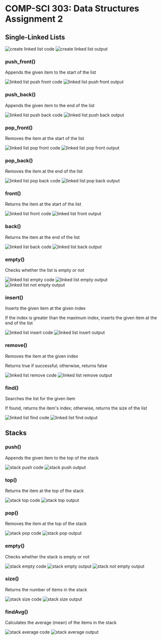 # COMP-SCI 303: Data Structures Assignment 2

## Single-Linked Lists

![create linked list code](https://github.com/ChristinaLForbes/CS303-Assignment-02/assets/143641340/4e2d27f6-0cca-42ce-a40d-32502b0da4a1)
![create linked list output](https://github.com/ChristinaLForbes/CS303-Assignment-02/assets/143641340/af55aa32-8df7-4066-9983-f307a53d2615)


### push_front()

Appends the given item to the start of the list

![linked list push front code](https://github.com/ChristinaLForbes/CS303-Assignment-02/assets/143641340/380281e5-cd52-4fbf-a47d-d6ccf81a30b1)
![linked list push front output](https://github.com/ChristinaLForbes/CS303-Assignment-02/assets/143641340/43528be1-8e93-4973-8cd9-52cb2b3747e5)

### push_back()

Appends the given item to the end of the list

![linked list push back code](https://github.com/ChristinaLForbes/CS303-Assignment-02/assets/143641340/fecf3529-5c9b-4057-84d4-b13ad84702dd)
![linked list push back output](https://github.com/ChristinaLForbes/CS303-Assignment-02/assets/143641340/bfa5ff83-097b-4f71-a24d-d353b69f1f80)

### pop_front()

Removes the item at the start of the list

![linked list pop front code](https://github.com/ChristinaLForbes/CS303-Assignment-02/assets/143641340/e0004742-0a39-4f8c-963e-fc278960ddf7)
![linked list pop front output](https://github.com/ChristinaLForbes/CS303-Assignment-02/assets/143641340/3a2147ab-0faa-4246-b3e6-4c30fffecb20)


### pop_back()

Removes the item at the end of the list

![linked list pop back code](https://github.com/ChristinaLForbes/CS303-Assignment-02/assets/143641340/3f683bf0-1d8f-4a84-941e-c95d2fa14cba)
![linked list pop back output](https://github.com/ChristinaLForbes/CS303-Assignment-02/assets/143641340/2be15d19-0b66-4c0e-a35d-c5c414584bd9)


### front()

Returns the item at the start of the list

![linked list front code](https://github.com/ChristinaLForbes/CS303-Assignment-02/assets/143641340/669effe2-b87d-4ea4-a6f7-4a806c21a370)
![linked list front output](https://github.com/ChristinaLForbes/CS303-Assignment-02/assets/143641340/7ccab82d-bee7-45c4-9b8d-6977d7753e67)


### back()

Returns the item at the end of the list

![linked list back code](https://github.com/ChristinaLForbes/CS303-Assignment-02/assets/143641340/cfa6c7ed-8f9b-4868-aca6-58e7c622d7b7)
![linked list back output](https://github.com/ChristinaLForbes/CS303-Assignment-02/assets/143641340/bc5da869-49a7-4770-a568-70dcbd1cf83e)


### empty()

Checks whether the list is empty or not

![linked list empty code](https://github.com/ChristinaLForbes/CS303-Assignment-02/assets/143641340/9ebc61bc-2aae-4d05-8e82-14491333d45a)
![linked list empty output](https://github.com/ChristinaLForbes/CS303-Assignment-02/assets/143641340/bd94bb9f-44eb-4a93-bc05-46d58a8a5afa)
![linked list not empty output](https://github.com/ChristinaLForbes/CS303-Assignment-02/assets/143641340/be6d48f9-103b-4547-9af2-2d6c1ce3ab97)


### insert()

Inserts the given item at the given index

If the index is greater than the maximum index, inserts the given item at the end of the list

![linked list insert code](https://github.com/ChristinaLForbes/CS303-Assignment-02/assets/143641340/63873749-e02a-4651-a8f0-562e269d9bea)
![linked list insert output](https://github.com/ChristinaLForbes/CS303-Assignment-02/assets/143641340/06fe5df4-18f2-47a5-b8a2-1ef09170d174)


### remove()

Removes the item at the given index

Returns true if successful; otherwise, returns false

![linked list remove code](https://github.com/ChristinaLForbes/CS303-Assignment-02/assets/143641340/6e0f05d1-cac6-49ca-b002-a535fd50e577)
![linked list remove output](https://github.com/ChristinaLForbes/CS303-Assignment-02/assets/143641340/bb3f4597-9aa7-46f0-b2ec-f4783b3e0d5d)


### find()

Searches the list for the given item

If found, returns the item's index; otherwise, returns the size of the list

![linked list find code](https://github.com/ChristinaLForbes/CS303-Assignment-02/assets/143641340/5da9d98c-4f3f-4a54-966c-332087750ead)
![linked list find output](https://github.com/ChristinaLForbes/CS303-Assignment-02/assets/143641340/27079d71-e130-4bd4-9c63-e92a2091948b)


## Stacks

### push()

Appends the given item to the top of the stack

![stack push code](https://github.com/ChristinaLForbes/CS303-Assignment-02/assets/143641340/a9a92424-13b0-4bd6-ac00-4887c5ff7b18)
![stack push output](https://github.com/ChristinaLForbes/CS303-Assignment-02/assets/143641340/e32ba46a-d069-4805-9b96-dd1024e8ed6a)


### top()

Returns the item at the top of the stack

![stack top code](https://github.com/ChristinaLForbes/CS303-Assignment-02/assets/143641340/14766e4a-ae76-476f-8dfe-0bbe56413ed4)
![stack top output](https://github.com/ChristinaLForbes/CS303-Assignment-02/assets/143641340/e6a75162-7b02-47cd-a108-224c6e7c8aaf)


### pop()

Removes the item at the top of the stack

![stack pop code](https://github.com/ChristinaLForbes/CS303-Assignment-02/assets/143641340/8715d023-d76c-4026-bbbe-c133e8a15ee0)
![stack pop output](https://github.com/ChristinaLForbes/CS303-Assignment-02/assets/143641340/afbd3585-420b-4226-beef-43eb9606aae8)


### empty()

Checks whether the stack is empty or not

![stack empty code](https://github.com/ChristinaLForbes/CS303-Assignment-02/assets/143641340/bf849d12-b421-4f88-8765-c7b0ae662b43)
![stack empty output](https://github.com/ChristinaLForbes/CS303-Assignment-02/assets/143641340/eb387cb7-5618-4634-a7dd-20582ab17beb)
![stack not empty output](https://github.com/ChristinaLForbes/CS303-Assignment-02/assets/143641340/a90bccc5-f046-4fb8-b9c9-957e90248105)


### size()

Returns the number of items in the stack

![stack size code](https://github.com/ChristinaLForbes/CS303-Assignment-02/assets/143641340/ff39b76e-1101-4595-8668-43a9c6b6e7f4)
![stack size output](https://github.com/ChristinaLForbes/CS303-Assignment-02/assets/143641340/d30a796a-5208-4c54-b9a4-18b657bbbf9c)


### findAvg()

Calculates the average (mean) of the items in the stack

![stack average code](https://github.com/ChristinaLForbes/CS303-Assignment-02/assets/143641340/fcbcd642-8486-4608-b3e9-08822fe18246)
![stack average output](https://github.com/ChristinaLForbes/CS303-Assignment-02/assets/143641340/af8104db-f2d5-4d4e-a16f-86e136182da0)

